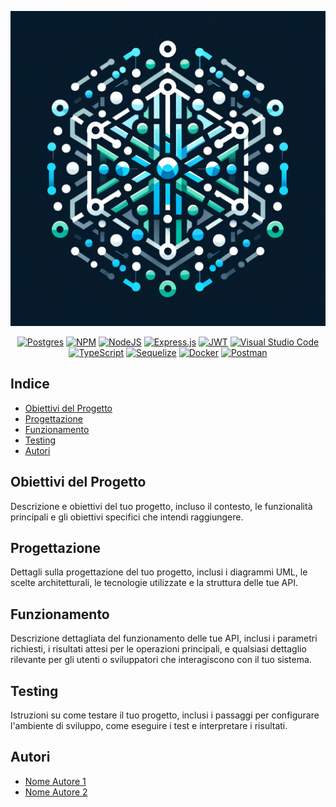 <div align="center">

![Grafo Ottimizzato](https://raw.githubusercontent.com/AlessandroRongoni/ProgrammazioneAvanzata2024/main/img/Grafo.webp)

[![Postgres](https://img.shields.io/badge/Made%20with-postgres-%23316192.svg?style=plastic&logo=postgresql&logoColor=white)](https://www.postgresql.org/)
[![NPM](https://img.shields.io/badge/Made%20with-NPM-%23CB3837.svg?style=plastic&logo=npm&logoColor=white)](https://www.npmjs.com/)
[![NodeJS](https://img.shields.io/badge/Made%20with-node.js-6DA55F?style=plastic&logo=node.js&logoColor=white)](https://nodejs.org/en)
[![Express.js](https://img.shields.io/badge/Made%20with-express.js-%23404d59.svg?style=plastic&logo=express&logoColor=%2361DAFB)](https://expressjs.com/it/)
[![JWT](https://img.shields.io/badge/Made%20with-JWT-black?style=plastic&logo=JSON%20web%20tokens)](https://jwt.io/)
[![Visual Studio Code](https://img.shields.io/badge/Made%20with-Visual%20Studio%20Code-0078d7.svg?style=plastic&logo=visual-studio-code&logoColor=white)](https://code.visualstudio.com/)
[![TypeScript](https://img.shields.io/badge/Made%20with-typescript-%23007ACC.svg?style=plastic&logo=typescript&logoColor=white)](https://www.typescriptlang.org/)
[![Sequelize](https://img.shields.io/badge/Made%20with-Sequelize-52B0E7?style=plastic&logo=Sequelize&logoColor=white)](https://sequelize.org/)
[![Docker](https://img.shields.io/badge/Made%20with-docker-%230db7ed.svg?style=plastic&logo=docker&logoColor=white)](https://www.docker.com/)
[![Postman](https://img.shields.io/badge/Made%20with-Postman-FF6C37?style=plastic&logo=postman&logoColor=white)](https://www.postman.com/)

</div>

## Indice

- [Obiettivi del Progetto](#obiettivi-del-progetto)
- [Progettazione](#progettazione)
- [Funzionamento](#funzionamento)
- [Testing](#testing)
- [Autori](#autori)

## Obiettivi del Progetto

Descrizione e obiettivi del tuo progetto, incluso il contesto, le funzionalità principali e gli obiettivi specifici che intendi raggiungere.

## Progettazione

Dettagli sulla progettazione del tuo progetto, inclusi i diagrammi UML, le scelte architetturali, le tecnologie utilizzate e la struttura delle tue API.

## Funzionamento

Descrizione dettagliata del funzionamento delle tue API, inclusi i parametri richiesti, i risultati attesi per le operazioni principali, e qualsiasi dettaglio rilevante per gli utenti o sviluppatori che interagiscono con il tuo sistema.

## Testing

Istruzioni su come testare il tuo progetto, inclusi i passaggi per configurare l'ambiente di sviluppo, come eseguire i test e interpretare i risultati.

## Autori

- [Nome Autore 1](https://github.com/linkProfiloGitHub)
- [Nome Autore 2](https://github.com/linkProfiloGitHub)


